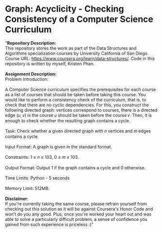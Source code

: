 # Graph: Acyclicity - Checking Consistency of a Computer Science Curriculum

"__Repository Description:__
<br/>
This repository stores the work as part of the Data Structures and Algorithms specialization courses by University California of San Diego. Course URL: https://www.coursera.org/learn/data-structures/. Code in this repository is written by myself, Kristen Phan.
<br/>
<br/>
__Assignment Description:__
<br/>
Problem Introduction:
<br/>
<br/>
A Computer Science curriculum specifies the prerequisites for each course as a list of courses that should be
taken before taking this course. You would like to perform a consistency check of the curriculum, that is,
to check that there are no cyclic dependencies. For this, you construct the following directed graph: vertices
correspond to courses, there is a directed edge (𝑢, 𝑣) is the course 𝑢 should be taken before the course 𝑣.
Then, it is enough to check whether the resulting graph contains a cycle.
<br/>
<br/>
Task: Check whether a given directed graph with 𝑛 vertices and 𝑚 edges contains a cycle.
<br/>
<br/>
Input Format: A graph is given in the standard format.
<br/>
<br/>
Constraints: 1 ≤ 𝑛 ≤ 103, 0 ≤ 𝑚 ≤ 103.
<br/>
<br/>
Output Format: Output 1 if the graph contains a cycle and 0 otherwise.
<br/>
<br/>
Time Limits: Python - 5 seconds
<br/>
<br/>
Memory Limit: 512MB.
<br/>
<br/>
__Disclaimer__: 
<br/>
If you're currently taking the same course, please refrain yourself from checking out this solution as it will be against Coursera's Honor Code and won’t do you any good. Plus, once you're worked your heart out and was able to solve a particularly difficult problem, a sense of confidence you gained from such experience is priceless :)"
